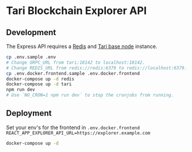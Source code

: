 # Tari Blockchain Explorer API

## Development

The Express API requires a [Redis] and [Tari base node] instance.

```bash
cp .env.sample .env
# Change GRPC_URL from tari:18142 to localhost:18142.
# Change REDIS_URL from redis://redis:6379 to redis://localhost:6379.
cp .env.docker.frontend.sample .env.docker.frontend
docker-compose up -d redis
docker-compose up -d tari
npm run dev
# Use `NO_CRON=1 npm run dev` to stop the cronjobs from running.
```


## Deployment

Set your env's for the frontend in `.env.docker.frontend`
`REACT_APP_EXPLORER_API_URL=https://explorer.example.com`

```bash
docker-compose up -d
```

[Redis]:https://redis.io/
[Tari base node]:https://github.com/tari-project/tari#running-the-base-node-with-a-docker-image
